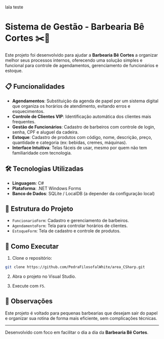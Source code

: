 lala teste

# Sistema de Gestão - Barbearia Bê Cortes ✂️💈

Este projeto foi desenvolvido para ajudar a **Barbearia Bê Cortes** a organizar melhor seus processos internos, oferecendo uma solução simples e funcional para controle de agendamentos, gerenciamento de funcionários e estoque.

## 📋 Funcionalidades

- **Agendamentos**: Substituição da agenda de papel por um sistema digital que organiza os horários de atendimento, evitando erros e esquecimentos.
- **Controle de Clientes VIP**: Identificação automática dos clientes mais frequentes.
- **Gestão de Funcionários**: Cadastro de barbeiros com controle de login, senha, CPF e aluguel da cadeira.
- **Estoque**: Cadastro de produtos com código, nome, descrição, preço, quantidade e categoria (ex: bebidas, cremes, máquinas).
- **Interface Intuitiva**: Telas fáceis de usar, mesmo por quem não tem familiaridade com tecnologia.

## 🛠️ Tecnologias Utilizadas

- **Linguagem**: C#
- **Plataforma**: .NET Windows Forms
- **Banco de Dados**: SQLite / LocalDB (a depender da configuração local)

## 📂 Estrutura do Projeto

- `FuncionarioForm`: Cadastro e gerenciamento de barbeiros.
- `AgendamentoForm`: Tela para controlar horários de clientes.
- `EstoqueForm`: Tela de cadastro e controle de produtos.

## 🚀 Como Executar

1. Clone o repositório:
```bash
git clone https://github.com/PedraFilosofalWhite/area_CSharp.git
```

2. Abra o projeto no Visual Studio.

3. Execute com `F5`.

## 📌 Observações

Este projeto é voltado para pequenas barbearias que desejam sair do papel e organizar sua rotina de forma mais eficiente, sem complicações técnicas.

---

Desenvolvido com foco em facilitar o dia a dia da **Barbearia Bê Cortes**.
